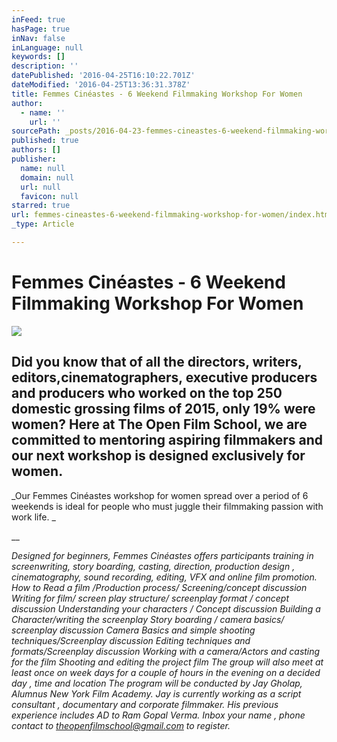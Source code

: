 ```yaml
---
inFeed: true
hasPage: true
inNav: false
inLanguage: null
keywords: []
description: ''
datePublished: '2016-04-25T16:10:22.701Z'
dateModified: '2016-04-25T13:36:31.378Z'
title: Femmes Cinéastes - 6 Weekend Filmmaking Workshop For Women
author:
  - name: ''
    url: ''
sourcePath: _posts/2016-04-23-femmes-cineastes-6-weekend-filmmaking-workshop-for-women.md
published: true
authors: []
publisher:
  name: null
  domain: null
  url: null
  favicon: null
starred: true
url: femmes-cineastes-6-weekend-filmmaking-workshop-for-women/index.html
_type: Article

---
```

# Femmes Cinéastes - 6 Weekend Filmmaking Workshop For Women
![](https://the-grid-user-content.s3-us-west-2.amazonaws.com/7b9eca08-1415-44cb-93fe-6f0fb52c0af7.png)

## Did you know that of all the directors, writers, editors,cinematographers, executive producers and producers who worked on the top 250 domestic grossing films of 2015, only 19% were women? Here at The Open Film School, we are committed to mentoring aspiring filmmakers and our next workshop is designed exclusively for women.

  
  
_Our Femmes Cinéastes workshop for women spread over a period of 6 weekends is ideal for people who must juggle their filmmaking passion with work life. _

__

_Designed for beginners, Femmes Cinéastes offers participants training in screenwriting, story boarding, casting, direction, production design , cinematography, sound recording, editing, VFX and online film promotion. How to Read a film /Production process/ Screening/concept discussion Writing for film/ screen play structure/ screenplay format / concept discussion Understanding your characters / Concept discussion Building a Character/writing the screenplay Story boarding / camera basics/ screenplay discussion Camera Basics and simple shooting techniques/Screenplay discussion Editing techniques and formats/Screenplay discussion Working with a camera/Actors and casting for the film Shooting and editing the project film The group will also meet at least once on week days for a couple of hours in the evening on a decided day , time and location The program will be conducted by Jay Gholap, Alumnus New York Film Academy. Jay is currently working as a script consultant , documentary and corporate filmmaker. His previous experience includes AD to Ram Gopal Verma. Inbox your name , phone contact to theopenfilmschool@gmail.com to register._
